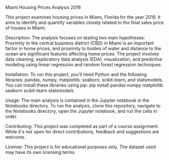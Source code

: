 Miami Housing Prices Analysis 2016

This project examines housing prices in Miami, Florida for the year 2016. It aims to identify and quantify variables closely related to the final sales price of houses in Miami.

Description:
The analysis focuses on testing two main hypotheses: Proximity to the central business district (CBD) in Miami is an important factor in home prices, and proximity to bodies of water and distance to the ocean are significant features affecting home prices. The project involves data cleaning, exploratory data analysis (EDA), visualization, and predictive modeling using linear regression and random forest regression techniques.

Installation:
To run this project, you'll need Python and the following libraries: pandas, numpy, matplotlib, seaborn, scikit-learn, and statsmodels. You can install these libraries using pip: pip install pandas numpy matplotlib seaborn scikit-learn statsmodels

Usage:
The main analysis is contained in the Jupyter notebook in the Notebooks directory. To run the analysis, clone this repository, navigate to the Notebooks directory, open the Jupyter notebook, and run the cells in order.

Contributing:
This project was completed as part of a course assignment. While it's not open for direct contributions, feedback and suggestions are welcome.

License:
This project is for educational purposes only. The dataset used may have its own licensing terms.
